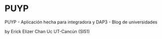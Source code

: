 # PUYP
PUYP - Aplicación hecha para integradora y DAP3 - Blog de universidades

by Erick Elizer Chan Uc UT-Cancún (SI51)
